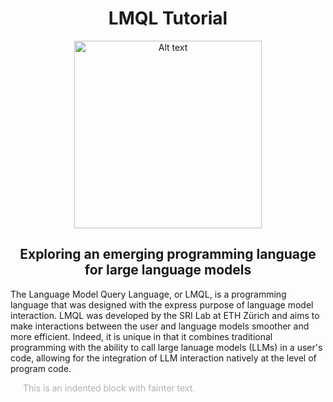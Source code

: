 <div align="center">
  <h1>LMQL Tutorial</h1>
  <img src="https://lmql.ai/assets/lmql.6950db7a.svg" alt="Alt text" width="300">
  <h2> Exploring an emerging programming language for large language models </h2>
</div>

The Language Model Query Language, or LMQL, is a programming language that was designed with the express purpose of language model interaction. LMQL was developed by the SRI Lab at ETH Zürich and aims to make interactions between the user and language models smoother and more efficient. Indeed, it is unique in that it combines traditional programming with the ability to call large lanuage models (LLMs) in a user's code, allowing for the integration of LLM interaction natively at the level of program code. 

<div style="margin-left: 20px; color: gray; opacity: 0.6;">
  This is an indented block with fainter text.
</div>











